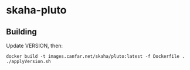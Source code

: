# skaha-pluto

## Building

Update VERSION, then:
```
docker build -t images.canfar.net/skaha/pluto:latest -f Dockerfile .
./applyVersion.sh
```


